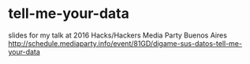 # tell-me-your-data
slides for my talk at 2016 Hacks/Hackers Media Party Buenos Aires
http://schedule.mediaparty.info/event/81GD/digame-sus-datos-tell-me-your-data
